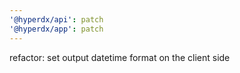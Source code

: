 ```yaml
---
'@hyperdx/api': patch
'@hyperdx/app': patch
---
```


refactor: set output datetime format on the client side
